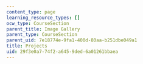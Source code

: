 ```yaml
---
content_type: page
learning_resource_types: []
ocw_type: CourseSection
parent_title: Image Gallery
parent_type: CourseSection
parent_uid: 7e18774e-9fa1-400d-80aa-b251dbe049a1
title: Projects
uid: 29f3e0a7-74f2-a645-9ded-6a01261bbaea
---
```


